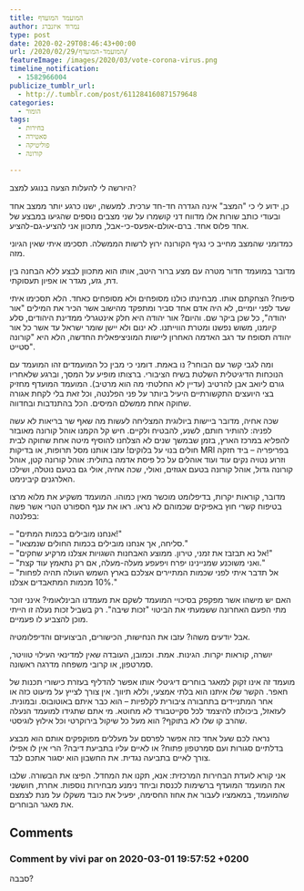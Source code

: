 ```yaml
---
title: המועמד המועדף
author: נמרוד איזנברג
type: post
date: 2020-02-29T08:46:43+00:00
url: /2020/02/29/המועמד-המועדף/
featureImage: /images/2020/03/vote-corona-virus.png
timeline_notification:
  - 1582966004
publicize_tumblr_url:
  - http://.tumblr.com/post/611284160871579648
categories:
  - הומור
tags:
  - בחירות
  - סאטירה
  - פוליטיקה
  - קורונה

---
```

<span lang="he-IL">היורשה לי להעלות הצעה בנוגע למצב</span><span style="font-family:Liberation Serif, serif;"><span lang="en-US">?</span></span>

<span lang="he-IL">כן</span><span style="font-family:Liberation Serif, serif;"><span lang="en-US">, </span></span><span lang="he-IL">ידוע לי כי "המצב" אינה הגדרה חד-חד ערכית. למעשה, ישנו כרגע יותר ממצב אחד ובעודי כותב שורות אלו מדווח דני קושמרו על שני מצבים נוספים שהגיעו במבצע של אחד פלוס אחד. ברם-אולם-אפעס-כי-אבל, מתכוון אני להציע-גם-להציע.<br /> </span>

כמדומני שהמצב מחייב כי נגיף הקורונה ירוץ לרשות הממשלה. תסכימו איתי שאין הגיוני מזה.

מדובר במועמד חדור מטרה עם מצע ברור היטב, אותו הוא מתכוון לבצע ללא הבחנה בין דת, גזע, מגדר או אפיון תעסוקתי.

סיפוח? הצחקתם אותו. מבחינתו כולנו מסופחים ולא מסופחים כאחד. הלא תסכימו איתי שעד לפני יומיים, לא היה אדם אחד סביר ומתפקד מהישוב אשר הכיר את המילים "אור יהודה", כל שכן ביקר שם. והיום? אור יהודה היא חלק אינטגרלי ממדינת היהודים, סלע קיומנו, משוש נפשנו ומטרת הווייתנו. לא ינום ולא יישן שומר ישראל עד אשר כל אור יהודה תסופח עד רגב האדמה האחרון ליישות המוניציפאלית החדשה, הלא היא "קורונה סטייט".

ומה לגבי קשר עם הבוחר? נו באמת. דומני כי מבין כל המועמדים זהו המועמד עם הנוכחות הדיגיטלית השלטת בשיח הציבורי. ברצותו מופיע על המסך, וברגע שלאחריו גורם ליואב אבן להרטיב (עדיין לא החלטתי מה הוא מרטיב). המועמד המועדף מחזיק בצי היועצים התקשורתיים היעיל ביותר על פני הפלנטה, וכל זאת בלי לקחת אגורה שחוקה אחת ממשלם המיסים. הכל בהתנדבות ובחדווה.

שכה אחיה, מדובר ביישות ביולוגית המצליחה לעשות מה שאף שר בריאות לא עשה לפניה: להותיר חותם, לשנע, להבטיח ולקיים. חיש קל הקמנו אוהל קורונה מאובזר להפליא במרכז הארץ, בזמן שבמשך שנים לא הצלחנו להוסיף מיטה אחת שחוקה לבית חולים בנוי על בלוקים! עזבו אותנו מסל תרופות, או בדיקות MRI בפריפריה &#8211; ביד חזקה וזרוע נטויה נקים עוד ועוד אוהלים על כל פיסת אדמה בתולית: אוהל קורונה קטן, אוהל קורונה גדול, אוהל קורונה בטעם אגוזים, ואולי, שכה אחיה, אולי גם בטעם נוטלה, ושילכו האלרגנים קיבינימט.

מדובר, קוראות יקרות, בדיפלומט מוכשר מאין כמוהו. המועמד משקיע את מלוא מרצו בטיפוח קשרי חוץ באפיקים שכמוהם לא נראו. ראו את ענף הספורט הטרי אשר פשה בפלנטה:

&#8211; "אנחנו מובילים בכמות המתים!"  
&#8211; "סליחה, אך אנחנו מובילים בכמות החולים שנמצאו."  
&#8211; "אל נא תבזבז את זמני, טירון. ממוצע האבחנות השגויות אצלנו מרקיע שחקים!"  
&#8211; "ואני משוכנע שמניינינו יפרח ויפעפע מעלה-מעלה, אם רק נתאמץ עוד קצת."  
&#8211; "אל תדבר איתי לפני שכמות המתיירים אצלכם בארץ השמש העולה תהיה לפחות 10% מכמות המתאבדים אצלנו."

האם יש מישהו אשר מפקפק בסיכויי המועמד לשקם את מעמדנו הבינלאומי? אינני זוכר מתי הפעם האחרונה ששמעתי את הביטוי "זכות שיבה". רק בשביל זכות נעלה זו הייתי מוכן להצביע לו פעמיים.

אבל יודעים משהו? עזבו את הנחישות, הכישורים, הביצועיזם והדיפלומטיה.

יושרה, קוראות יקרות. הגינות. אמת. וכמובן, העובדה שאין למדינאי העילוי טוויטר, סמרטפון, או קרובי משפחה מדרגה ראשונה.

מועמד זה אינו זקוק למאגר בוחרים דיגיטלי אותו אפשר להדליף בעזרת כישורי תכנות של חאפר. הקשר שלו איתנו הוא בלתי אמצעי, וללא תיווך. אין צורך לצייץ על מיעוט כזה או אחר המתניידים בתחבורה ציבורית לקלפיות &#8211; הוא כבר איתם באוטובוס. ובמונית. לעזאזל, ביכולתו להיצמד לכל סקייטבורד לא מחוטא. מי אתם שתגידו למועמד הנעלה שהרב קו שלו לא בתוקף? הוא מעל כל שיקול בירוקרטי וכל אילוץ לוגיסטי.

נראה לכם שעל אחד כזה אפשר לפרסם על מעללים מפוקפקים אותם הוא מבצע בדלתיים סגורות ועם סמרטפון פתוח? או לאיים עליו בתביעת דיבה? הרי אין לו אפילו צורך לאיים בתביעה נגדית. את החשבון הוא יסגור אתכם לבד.

אני קורא לועדת הבחירות המרכזית: אנא, תקנו את המחדל. הפיצו את הבשורה. שלבו את המועמד המועדף ברשימות לכנסת וביחד נימנע מבחירות נוספות. אחרת, חוששני שהמועמד, במאמציו לעבור את אחוז החסימה, יפעיל את כובד משקלו על מנת לצמצם את מאגר הבוחרים.

## Comments

### Comment by vivi par on 2020-03-01 19:57:52 +0200
סבבה?